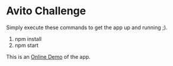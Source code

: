 # Avito Challenge
Simply execute these commands to get the app up and running ;).
1.  npm install 
2.  npm start

This is an [Online Demo](https://opmarq.github.io/FetchAndFilter/index.html) of the app.

